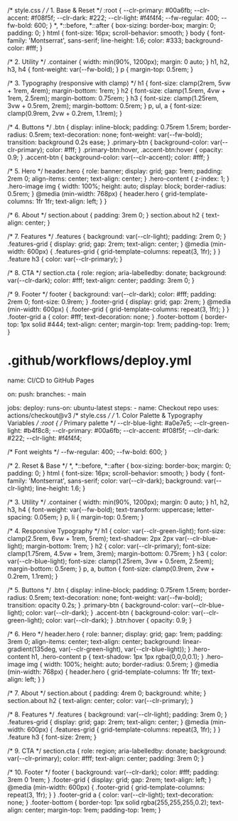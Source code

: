 /* style.css */
/* 1. Base & Reset */
:root {
  --clr-primary: #00a6fb;
  --clr-accent:  #f08f5f;
  --clr-dark:    #222;
  --clr-light:   #f4f4f4;
  --fw-regular:  400;
  --fw-bold:     600;
}
*,
*::before,
*::after {
  box-sizing: border-box;
  margin: 0;
  padding: 0;
}
html {
  font-size: 16px;
  scroll-behavior: smooth;
}
body {
  font-family: 'Montserrat', sans-serif;
  line-height: 1.6;
  color: #333;
  background-color: #fff;
}

/* 2. Utility */
.container {
  width: min(90%, 1200px);
  margin: 0 auto;
}
h1, h2, h3, h4 {
  font-weight: var(--fw-bold);
}
p {
  margin-top: 0.5rem;
}

/* 3. Typography (responsive with clamp) */
h1 {
  font-size: clamp(2rem, 5vw + 1rem, 4rem);
  margin-bottom: 1rem;
}
h2 {
  font-size: clamp(1.5rem, 4vw + 1rem, 2.5rem);
  margin-bottom: 0.75rem;
}
h3 {
  font-size: clamp(1.25rem, 3vw + 0.5rem, 2rem);
  margin-bottom: 0.5rem;
}
p, ul, a {
  font-size: clamp(0.9rem, 2vw + 0.2rem, 1.1rem);
}

/* 4. Buttons */
.btn {
  display: inline-block;
  padding: 0.75rem 1.5rem;
  border-radius: 0.5rem;
  text-decoration: none;
  font-weight: var(--fw-bold);
  transition: background 0.2s ease;
}
.primary-btn {
  background-color: var(--clr-primary);
  color: #fff;
}
.primary-btn:hover,
.accent-btn:hover {
  opacity: 0.9;
}
.accent-btn {
  background-color: var(--clr-accent);
  color: #fff;
}

/* 5. Hero */
header.hero {
  role: banner;
  display: grid;
  gap: 1rem;
  padding: 2rem 0;
  align-items: center;
  text-align: center;
}
.hero-content {
  z-index: 1;
}
.hero-image img {
  width: 100%;
  height: auto;
  display: block;
  border-radius: 0.5rem;
}
@media (min-width: 768px) {
  header.hero {
    grid-template-columns: 1fr 1fr;
    text-align: left;
  }
}

/* 6. About */
section.about {
  padding: 3rem 0;
}
section.about h2 {
  text-align: center;
}

/* 7. Features */
.features {
  background: var(--clr-light);
  padding: 2rem 0;
}
.features-grid {
  display: grid;
  gap: 2rem;
  text-align: center;
}
@media (min-width: 600px) {
  .features-grid {
    grid-template-columns: repeat(3, 1fr);
  }
}
.feature h3 {
  color: var(--clr-primary);
}

/* 8. CTA */
section.cta {
  role: region;
  aria-labelledby: donate;
  background: var(--clr-dark);
  color: #fff;
  text-align: center;
  padding: 3rem 0;
}

/* 9. Footer */
footer {
  background: var(--clr-dark);
  color: #fff;
  padding: 2rem 0;
  font-size: 0.9rem;
}
.footer-grid {
  display: grid;
  gap: 2rem;
}
@media (min-width: 600px) {
  .footer-grid {
    grid-template-columns: repeat(3, 1fr);
  }
}
.footer-grid a {
  color: #fff;
  text-decoration: none;
}
.footer-bottom {
  border-top: 1px solid #444;
  text-align: center;
  margin-top: 1rem;
  padding-top: 1rem;
}
# .github/workflows/deploy.yml
name: CI/CD to GitHub Pages

on:
  push:
    branches:
      - main

jobs:
  deploy:
    runs-on: ubuntu-latest
    steps:
      - name: Checkout repo
        uses: actions/checkout@v3
/* style.css */
/* 1. Color Palette & Typography Variables */
:root {
  /* Primary palette */
  --clr-blue-light:  #a0e7e5;
  --clr-green-light: #b4f8c8;
  --clr-primary:     #00a6fb;
  --clr-accent:      #f08f5f;
  --clr-dark:        #222;
  --clr-light:       #f4f4f4;

  /* Font weights */
  --fw-regular: 400;
  --fw-bold:    600;
}

/* 2. Reset & Base */
*,
*::before,
*::after {
  box-sizing: border-box;
  margin: 0;
  padding: 0;
}
html {
  font-size: 16px;
  scroll-behavior: smooth;
}
body {
  font-family: 'Montserrat', sans-serif;
  color: var(--clr-dark);
  background: var(--clr-light);
  line-height: 1.6;
}

/* 3. Utility */
.container {
  width: min(90%, 1200px);
  margin: 0 auto;
}
h1, h2, h3, h4 {
  font-weight: var(--fw-bold);
  text-transform: uppercase;
  letter-spacing: 0.05em;
}
p, li {
  margin-top: 0.5rem;
}

/* 4. Responsive Typography */
h1 {
  color: var(--clr-green-light);
  font-size: clamp(2.5rem, 6vw + 1rem, 5rem);
  text-shadow: 2px 2px var(--clr-blue-light);
  margin-bottom: 1rem;
}
h2 {
  color: var(--clr-primary);
  font-size: clamp(1.75rem, 4.5vw + 1rem, 3rem);
  margin-bottom: 0.75rem;
}
h3 {
  color: var(--clr-blue-light);
  font-size: clamp(1.25rem, 3vw + 0.5rem, 2.5rem);
  margin-bottom: 0.5rem;
}
p, a, button {
  font-size: clamp(0.9rem, 2vw + 0.2rem, 1.1rem);
}

/* 5. Buttons */
.btn {
  display: inline-block;
  padding: 0.75rem 1.5rem;
  border-radius: 0.5rem;
  text-decoration: none;
  font-weight: var(--fw-bold);
  transition: opacity 0.2s;
}
.primary-btn {
  background-color: var(--clr-blue-light);
  color: var(--clr-dark);
}
.accent-btn {
  background-color: var(--clr-green-light);
  color: var(--clr-dark);
}
.btn:hover {
  opacity: 0.9;
}

/* 6. Hero */
header.hero {
  role: banner;
  display: grid;
  gap: 1rem;
  padding: 3rem 0;
  align-items: center;
  text-align: center;
  background: linear-gradient(135deg, var(--clr-green-light), var(--clr-blue-light));
}
.hero-content h1,
.hero-content p {
  text-shadow: 1px 1px rgba(0,0,0,0.1);
}
.hero-image img {
  width: 100%;
  height: auto;
  border-radius: 0.5rem;
}
@media (min-width: 768px) {
  header.hero {
    grid-template-columns: 1fr 1fr;
    text-align: left;
  }
}

/* 7. About */
section.about {
  padding: 4rem 0;
  background: white;
}
section.about h2 {
  text-align: center;
  color: var(--clr-primary);
}

/* 8. Features */
.features {
  background: var(--clr-light);
  padding: 3rem 0;
}
.features-grid {
  display: grid;
  gap: 2rem;
  text-align: center;
}
@media (min-width: 600px) {
  .features-grid {
    grid-template-columns: repeat(3, 1fr);
  }
}
.feature h3 {
  font-size: 2rem;
}

/* 9. CTA */
section.cta {
  role: region;
  aria-labelledby: donate;
  background: var(--clr-primary);
  color: #fff;
  text-align: center;
  padding: 3rem 0;
}

/* 10. Footer */
footer {
  background: var(--clr-dark);
  color: #fff;
  padding: 3rem 0 1rem;
}
.footer-grid {
  display: grid;
  gap: 2rem;
  text-align: left;
}
@media (min-width: 600px) {
  .footer-grid {
    grid-template-columns: repeat(3, 1fr);
  }
}
.footer-grid a {
  color: var(--clr-light);
  text-decoration: none;
}
.footer-bottom {
  border-top: 1px solid rgba(255,255,255,0.2);
  text-align: center;
  margin-top: 1rem;
  padding-top: 1rem;
}
